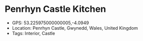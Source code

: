 # Penrhyn Castle Kitchen

- GPS: 53.225975000000005,-4.0949
- Location: Penrhyn Castle, Gwynedd, Wales, United Kingdom
- Tags: Interior, Castle
